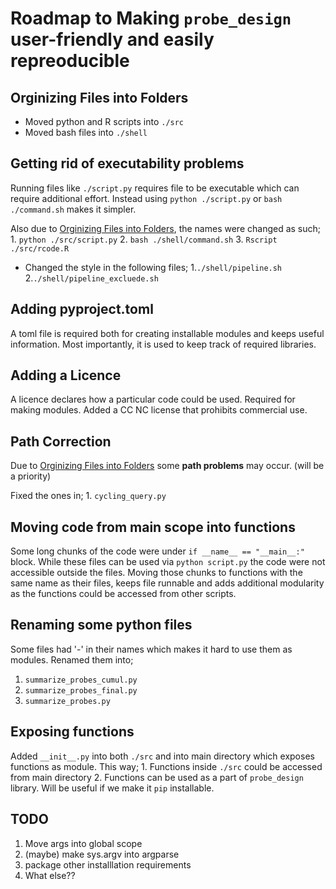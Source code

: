 # Roadmap to Making `probe_design` user-friendly and easily repreoducible

## Orginizing Files into Folders

* Moved python and R scripts into `./src`
* Moved bash files into `./shell`

## Getting rid of executability problems

Running files like `./script.py` requires file to be executable which can require additional effort. Instead using `python ./script.py` or `bash ./command.sh` makes it simpler.

Also due to [Orginizing Files into Folders](#orginizing-files-into-folders), the names were changed as such;
    1. `python ./src/script.py`
    2. `bash ./shell/command.sh`
    3. `Rscript ./src/rcode.R`

* Changed the style in the following files;
    1.`./shell/pipeline.sh`
    2.`./shell/pipeline_excluede.sh`

## Adding pyproject.toml

A toml file is required both for creating installable modules and keeps useful information. Most importantly, it is used to keep track of required libraries.

## Adding a Licence

A licence declares how a particular code could be used. Required for making modules. Added a CC NC license that prohibits commercial use.

## Path Correction

Due to [Orginizing Files into Folders](#orginizing-files-into-folders) some **path problems** may occur. (will be a priority)

Fixed the ones in;
    1. `cycling_query.py`

## Moving code from main scope into functions

Some long chunks of the code were under `if __name__ == "__main__:"` block. While these files can be used via `python script.py` the code were not accessible outside the files. Moving those chunks to functions with the same name as their files, keeps file runnable and adds additional modularity as the functions could be accessed from other scripts.

## Renaming some python files

Some files had '-' in their names which makes it hard to use them as modules.
Renamed them into;
1. `summarize_probes_cumul.py`
2. `summarize_probes_final.py`
3. `summarize_probes.py`

## Exposing functions

Added `__init__.py` into both `./src` and into main directory which exposes functions as module.
This way;
    1. Functions inside `./src`  could be accessed from main directory
    2. Functions can be used as a part of `probe_design` library. Will be useful if we make it `pip` installable.

## TODO
1. Move args into global scope
2. (maybe) make sys.argv into argparse
3. package other installlation requirements 
4. What else??
